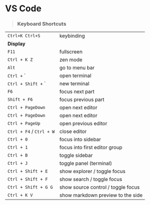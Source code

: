 # VS Code

> ### Keyboard Shortcuts

|                                   |                                    |
| --------------------------------- | ---------------------------------- |
| `Ctrl+K Ctrl+S`                   | keybinding                         |
| **Display**                       |                                    |
| `F11`                             | fullscreen                         |
| `Ctrl + K Z`                      | zen mode                           |
| `Alt`                             | go to menu bar                     |
| `Ctrl +` ` | open terminal        |
| `Ctrl + Shift +` ` | new terminal |
| `F6`                              | focus next part                    |
| `Shift + F6`                      | focus previous part                |
| `Ctrl + PageDown`                 | open next editor                   |
| `Ctrl + PageDown`                 | open next editor                   |
| `Ctrl + PageUp`                   | open previous editor               |
| `Ctrl + F4` / `Ctrl + W`          | close editor                       |
| `Ctrl + 0`                        | focus into sidebar                 |
| `Ctrl + 1`                        | focus into first editor group      |
| `Ctrl + B`                        | toggle sidebar                     |
| `Ctrl + J`                        | toggle panel (terminal)            |
| `Ctrl + Shift + E`                | show explorer / toggle focus       |
| `Ctrl + Shift + F`                | show search / toggle focus         |
| `Ctrl + Shift + G G`              | show source control / toggle focus |
| `Ctrl + K V`                      | show markdown preview to the side  |
